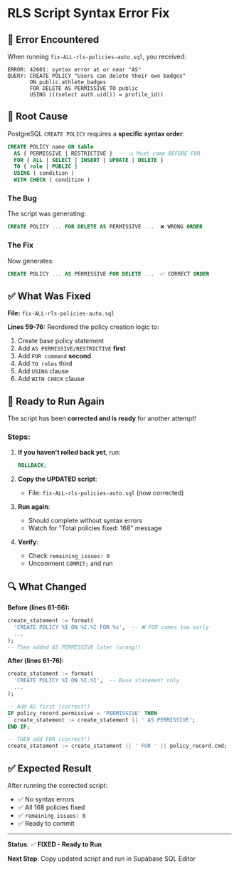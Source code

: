 # RLS Script Syntax Error Fix

## 🔴 **Error Encountered**

When running `fix-ALL-rls-policies-auto.sql`, you received:

```
ERROR: 42601: syntax error at or near "AS"
QUERY: CREATE POLICY "Users can delete their own badges"
       ON public.athlete_badges
       FOR DELETE AS PERMISSIVE TO public
       USING (((select auth.uid()) = profile_id))
```

## 🐛 **Root Cause**

PostgreSQL `CREATE POLICY` requires a **specific syntax order**:

```sql
CREATE POLICY name ON table
  AS { PERMISSIVE | RESTRICTIVE }  -- ⚠️ Must come BEFORE FOR
  FOR { ALL | SELECT | INSERT | UPDATE | DELETE }
  TO { role | PUBLIC }
  USING ( condition )
  WITH CHECK ( condition )
```

### **The Bug**

The script was generating:
```sql
CREATE POLICY ... FOR DELETE AS PERMISSIVE ...  ❌ WRONG ORDER
```

### **The Fix**

Now generates:
```sql
CREATE POLICY ... AS PERMISSIVE FOR DELETE ...  ✅ CORRECT ORDER
```

## ✅ **What Was Fixed**

**File:** `fix-ALL-rls-policies-auto.sql`

**Lines 59-76:** Reordered the policy creation logic to:
1. Create base policy statement
2. Add `AS PERMISSIVE/RESTRICTIVE` **first**
3. Add `FOR command` **second**
4. Add `TO roles` third
5. Add `USING` clause
6. Add `WITH CHECK` clause

## 🚀 **Ready to Run Again**

The script has been **corrected and is ready** for another attempt!

### **Steps:**

1. **If you haven't rolled back yet**, run:
   ```sql
   ROLLBACK;
   ```

2. **Copy the UPDATED script**:
   - File: `fix-ALL-rls-policies-auto.sql` (now corrected)

3. **Run again**:
   - Should complete without syntax errors
   - Watch for "Total policies fixed: 168" message

4. **Verify**:
   - Check `remaining_issues: 0`
   - Uncomment `COMMIT;` and run

## 🔍 **What Changed**

**Before (lines 61-66):**
```sql
create_statement := format(
  'CREATE POLICY %I ON %I.%I FOR %s',  -- ❌ FOR comes too early
  ...
);
-- Then added AS PERMISSIVE later (wrong!)
```

**After (lines 61-76):**
```sql
create_statement := format(
  'CREATE POLICY %I ON %I.%I',  -- Base statement only
  ...
);

-- Add AS first (correct!)
IF policy_record.permissive = 'PERMISSIVE' THEN
  create_statement := create_statement || ' AS PERMISSIVE';
END IF;

-- THEN add FOR (correct!)
create_statement := create_statement || ' FOR ' || policy_record.cmd;
```

## ✅ **Expected Result**

After running the corrected script:
- ✅ No syntax errors
- ✅ All 168 policies fixed
- ✅ `remaining_issues: 0`
- ✅ Ready to commit

---

**Status**: ✅ **FIXED - Ready to Run**

**Next Step**: Copy updated script and run in Supabase SQL Editor
